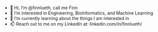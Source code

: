 - 👋 Hi, I’m @finnlueth, call me Finn
- 👀 I’m interested in Engineering, Bioinformatics, and Machine Learning
- 🌱 I’m currently learning about the things I am interested in
- 📫 Reach out to me on my LinkedIn at: linkedin.com/in/finnlueth/


<!-- - 💞️ I’m looking to collaborate on  -->

<!---
finnlueth/finnlueth is a ✨ special ✨ repository because its `README.md` (this file) appears on your GitHub profile.
You can click the Preview link to take a look at your changes.
--->
